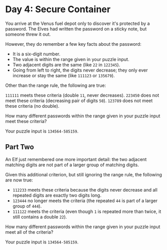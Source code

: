 # Day 4: Secure Container
You arrive at the Venus fuel depot only to discover it's protected by a password. The Elves had written the password on a sticky note, but someone threw it out.

However, they do remember a few key facts about the password:

- It is a six-digit number.
- The value is within the range given in your puzzle input.
- Two adjacent digits are the same (like `22` in `122345`).
- Going from left to right, the digits never decrease; they only ever increase or stay the same (like `111123` or `135679`).

Other than the range rule, the following are true:

`111111` meets these criteria (double `11`, never decreases).
`223450` does not meet these criteria (decreasing pair of digits `50`).
`123789` does not meet these criteria (no double).

How many different passwords within the range given in your puzzle input meet these criteria?

Your puzzle input is `134564-585159`.

## Part Two
An Elf just remembered one more important detail: the two adjacent matching digits are not part of a larger group of matching digits.

Given this additional criterion, but still ignoring the range rule, the following are now true:

- `112233` meets these criteria because the digits never decrease and all repeated digits are exactly two digits long.
- `123444` no longer meets the criteria (the repeated `44` is part of a larger group of `444`).
- `111122` meets the criteria (even though `1` is repeated more than twice, it still contains a double `22`).

How many different passwords within the range given in your puzzle input meet all of the criteria?

Your puzzle input is `134564-585159`.